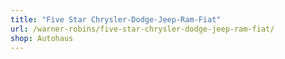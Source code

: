 ```yaml
---
title: "Five Star Chrysler-Dodge-Jeep-Ram-Fiat"
url: /warner-robins/five-star-chrysler-dodge-jeep-ram-fiat/
shop: Autohaus
---
```

